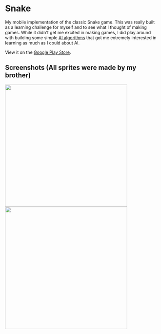 # Snake

My mobile implementation of the classic Snake game. This was really built as a learning challenge for myself and to see what I thought of making games. While it didn't get me excited in making games, I did play around with building some simple [AI algorithms](lib/ai/better_ai.dart) that got me extremely interested in learning as much as I could about AI.

View it on the [Google Play Store](https://play.google.com/store/apps/details?id=com.palmatoro.snakeai).

## Screenshots (All sprites were made by my brother)
<img src="https://github.com/abpalmarini/snake_ai/blob/master/screenshots/playing_short.png" width="400">  <img src="https://github.com/abpalmarini/snake_ai/blob/master/screenshots/playing_long.png" width="400"> 

